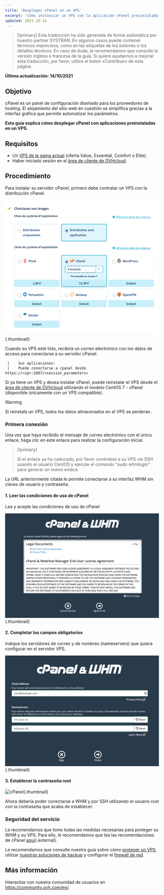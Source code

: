 ```yaml
---
title: 'Desplegar cPanel en un VPS'
excerpt: 'Cómo instanciar un VPS con la aplicación cPanel preinstalada'
updated: 2021-10-14
---
```


> [!primary]
> Esta traducción ha sido generada de forma automática por nuestro partner SYSTRAN. En algunos casos puede contener términos imprecisos, como en las etiquetas de los botones o los detalles técnicos. En caso de duda, le recomendamos que consulte la versión inglesa o francesa de la guía. Si quiere ayudarnos a mejorar esta traducción, por favor, utilice el botón «Contribuir» de esta página.
> 

**Última actualización: 14/10/2021**

## Objetivo

cPanel es un panel de configuración diseñado para los proveedores de hosting. El alojamiento del sitio web en cuestión se simplifica gracias a la interfaz gráfica que permite automatizar los parámetros.

**Esta guía explica cómo desplegar cPanel con aplicaciones preinstaladas en un VPS.**

## Requisitos

- Un [VPS de la gama actual](https://www.ovhcloud.com/es-es/vps/) (oferta Value, Essential, Comfort o Elite).
- Haber iniciado sesión en el [área de cliente de OVHcloud](https://www.ovh.com/auth/?action=gotomanager&from=https://www.ovh.es/&ovhSubsidiary=es).

## Procedimiento

Para instalar su servidor cPanel, primero debe contratar un VPS con la distribución cPanel.

![cPanel](images/cpanel_order.png){.thumbnail}

Cuando su VPS esté listo, recibirá un correo electrónico con los datos de acceso para conectarse a su servidor cPanel:

```
 |    Sus aplicaciones:
 |    Puede conectarse a cpanel desde https://<ip>:2087/<session_parameters>
```

Si ya tiene un VPS y desea instalar cPanel, puede reinstalar el VPS desde el [área de cliente de OVHcloud](https://www.ovh.com/auth/?action=gotomanager&from=https://www.ovh.es/&ovhSubsidiary=es) utilizando el modelo CentOS 7 - cPanel (disponible únicamente con un VPS compatible).

> [!warning]
>
> Si reinstala un VPS, todos los datos almacenados en el VPS se perderán.
> 

### Primera conexión

Una vez que haya recibido el mensaje de correo electrónico con el único enlace, haga clic en este enlace para realizar la configuración inicial.

> [!primary]
>
> Si el enlace ya ha caducado, por favor conéctese a su VPS vía SSH usando el usuario CentOS y ejecute el comando "sudo whmlogin" para generar un nuevo enlace.
>

La URL anteriormente citada le permite conectarse a su interfaz WHM sin claves de usuario y contraseña.

#### 1\. Leer las condiciones de uso de cPanel

Lea y acepte las condiciones de uso de cPanel

![cPanel](images/license_validation.png){.thumbnail}

#### 2\. Completar los campos obligatorios

Indique los servidores de correo y de nombres (nameservers) que quiera configurar en el servidor VPS.

![cPanel](images/setup_config_cpanel.png){.thumbnail}

#### 3\. Establecer la contraseña root

![cPanel](images/change_root.png){.thumbnail}

Ahora debería poder conectarse a WHM y por SSH utilizando el usuario root con la contraseña que acaba de establecer.

### Seguridad del servicio

Le recomendamos que tome todas las medidas necesarias para proteger su WHM y su VPS. Para ello, le recomendamos que lea las recomendaciones de cPanel [aquí](https://docs.cpanel.net/knowledge-base/security/tips-to-make-your-server-more-secure/){.external}.

Le recomendamos que consulte nuestra guía sobre cómo [proteger un VPS](/pages/cloud/vps/secure_your_vps), utilizar [nuestras soluciones de backup](/products/bare-metal-cloud-virtual-private-servers) y configurar el [firewall de red](/pages/cloud/dedicated/firewall_network).

## Más información

Interactúe con nuestra comunidad de usuarios en <https://community.ovh.com/en/>.
